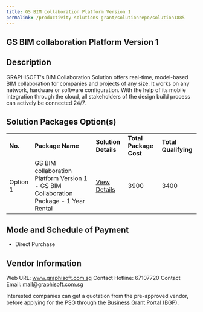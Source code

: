 ```yaml
---
title: GS BIM collaboration Platform Version 1
permalink: /productivity-solutions-grant/solutionrepo/solution1885
---
```


## GS BIM collaboration Platform Version 1

## Description

GRAPHISOFT's BIM Collaboration Solution offers real-time, model-based BIM collaboration for companies and projects of any size. It works on any network, hardware or software configuration. With the help of its mobile integration through the cloud, all stakeholders of the design build process can actively be connected 24/7.

## Solution Packages Option(s)

<table>
<tr>
<td><b>No.</b></td>
<td><b>Package Name</b></td>
<td><b>Solution Details</b></td>
<td><b>Total Package Cost</b></td>
<td><b>Total Qualifying</b></td>
</tr>
<tr>
<td>Option 1</td>
<td>GS BIM collaboration Platform Version 1 - GS BIM Collaboration Package - 1 Year Rental</td>
<td><a href='https://www.gobusiness.gov.sg/images/psg/Graphisoft_Asia_20200346_Desensitised_Annex_3_Part_2.pdf'>View Details</a></td>
<td>3900</td>
<td>3400</td>
</tr>
</table>

## Mode and Schedule of Payment

 - Direct Purchase

## Vendor Information

 Web URL: www.graphisoft.com.sg 
Contact Hotline: 67107720 
Contact Email: mail@graphisoft.com.sg 


Interested companies can get a quotation from the pre-approved vendor, before applying for the PSG through the <a href='https://www.businessgrants.gov.sg/'>Business Grant Portal (BGP)</a>.
<script src="/jquery/resize-tables.js"></script>

